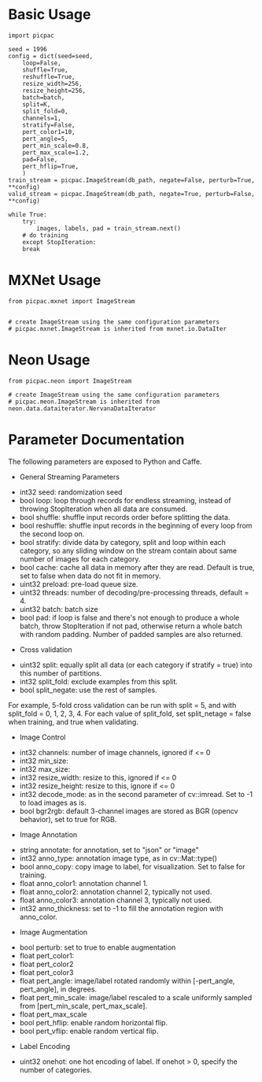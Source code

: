 Basic Usage
===========

```
import picpac

seed = 1996
config = dict(seed=seed,
	loop=False,
	shuffle=True,
	reshuffle=True,
	resize_width=256,
	resize_height=256,
	batch=batch,
	split=K,
	split_fold=0,
	channels=1,
	stratify=False,
	pert_color1=10,
	pert_angle=5,
	pert_min_scale=0.8,
	pert_max_scale=1.2,
	pad=False,
	pert_hflip=True,
	)
train_stream = picpac.ImageStream(db_path, negate=False, perturb=True, **config)
valid_stream = picpac.ImageStream(db_path, negate=True, perturb=False, **config)

while True:
    try:
        images, labels, pad = train_stream.next()
	# do training
    except StopIteration:
	break

```

MXNet Usage
===========

```
from picpac.mxnet import ImageStream


# create ImageStream using the same configuration parameters
# picpac.mxnet.ImageStream is inherited from mxnet.io.DataIter

```

Neon Usage
==========

```
from picpac.neon import ImageStream

# create ImageStream using the same configuration parameters
# picpac.meon.ImageStream is inherited from neon.data.dataiterator.NervanaDataIterator

```



Parameter Documentation
=======================
The following parameters are exposed to Python and Caffe.

* General Streaming Parameters
- int32 seed: randomization seed
- bool loop: loop through records for endless streaming, instead of throwing StopIteration when all data are consumed.
- bool shuffle: shuffle input records order before splitting the data.
- bool reshuffle: shuffle input records in the beginning of every loop from the second loop on.
- bool stratify: divide data by category, split and loop within each category, so any sliding window on the stream contain about same number of images for each category.
- bool cache: cache all data in memory after they are read.  Default is true, set to false when data do not fit in memory.
- uint32 preload: pre-load queue size.
- uint32 threads: number of decoding/pre-processing threads, default = 4.
- uint32 batch: batch size
- bool pad: if loop is false and there's not enough to produce a whole batch, throw StopIteration if not pad, otherwise return a whole batch with random padding.  Number of padded samples are also returned.

* Cross validation
- uint32 split: equally split all data (or each category if stratify = true) into this number of partitions.
- int32 split_fold: exclude examples from this split.
- bool split_negate: use the rest of samples.

For example, 5-fold cross validation can be run with split = 5, and with split_fold = 0, 1, 2, 3, 4.
For each value of split_fold, set split_netage = false when training, and true when validating.

* Image Control
- int32 channels: number of image channels, ignored if <= 0
- int32 min_size: 
- int32 max_size:
- int32 resize_width: resize to this, ignored if <= 0
- int32 resize_height: resize to this, ignore if <= 0
- int32 decode_mode: as in the second parameter of cv::imread.  Set to -1 to load images as is.
- bool bgr2rgb: default 3-channel images are stored as BGR (opencv behavior), set to true for RGB.

* Image Annotation
- string annotate: for annotation, set to "json" or "image"
- int32 anno_type: annotation image type, as in cv::Mat::type()
- bool anno_copy: copy image to label, for visualization.  Set to false for training.
- float anno_color1: annotation channel 1.
- float anno_color2: annotation channel 2, typically not used. 
- float anno_color3: annotation channel 3, typically not used.
- int32 anno_thickness: set to -1 to fill the annotation region with anno_color.

* Image Augmentation
- bool perturb: set to true to enable augmentation
- float pert_color1: 
- float pert_color2
- float pert_color3
- float pert_angle: image/label rotated randomly within [-pert_angle, pert_angle], in degrees.
- float pert_min_scale: image/label rescaled to a scale uniformly sampled from [pert_min_scale, pert_max_scale].
- float pert_max_scale
- bool pert_hflip: enable random horizontal flip.
- bool pert_vflip: enable random vertical flip.

* Label Encoding
- uint32 onehot: one hot encoding of label.  If onehot > 0, specify the number of categories.


